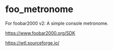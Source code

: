 # foo_metronome
For foobar2000 v2: A simple console metronome.

https://www.foobar2000.org/SDK

https://wtl.sourceforge.io/
